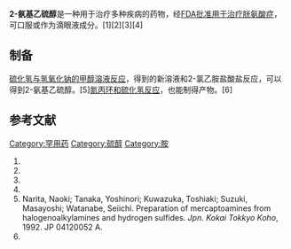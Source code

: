 **2-氨基乙硫醇**是一种用于治疗多种疾病的药物，经[FDA批准用于治疗](https://zh.wikipedia.org/wiki/FDA "wikilink")[胱氨酸症](https://zh.wikipedia.org/wiki/胱氨酸症 "wikilink")，可口服或作为滴眼液成分。\[1\]\[2\]\[3\]\[4\]

## 制备

[硫化氢与](https://zh.wikipedia.org/wiki/硫化氢 "wikilink")[氢氧化钠的](../Page/氢氧化钠.md "wikilink")[甲醇溶液反应](../Page/甲醇.md "wikilink")，得到的新溶液和2-氯乙胺盐酸盐反应，可以得到2-氨基乙硫醇。\[5\][氮丙环和](../Page/氮丙环.md "wikilink")[硫化氢反应](https://zh.wikipedia.org/wiki/硫化氢 "wikilink")，也能制得产物。\[6\]

## 参考文献

[Category:罕用药](https://zh.wikipedia.org/wiki/Category:罕用药 "wikilink")
[Category:硫醇](https://zh.wikipedia.org/wiki/Category:硫醇 "wikilink")
[Category:胺](https://zh.wikipedia.org/wiki/Category:胺 "wikilink")

1.
2.
3.
4.
5.  Narita, Naoki; Tanaka, Yoshinori; Kuwazuka, Toshiaki; Suzuki,
    Masayoshi; Watanabe, Seiichi. Preparation of mercaptoamines from
    halogenoalkylamines and hydrogen sulfides. *Jpn. Kokai Tokkyo Koho*,
    1992. JP 04120052 A.
6.